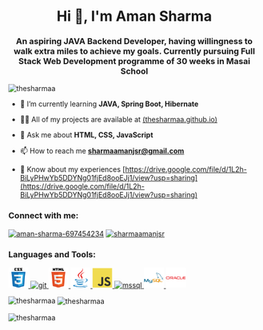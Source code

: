 <h1 align="center">Hi 👋, I'm Aman Sharma</h1>
<h3 align="center">An aspiring JAVA Backend Developer, having willingness to walk extra miles to achieve my goals. Currently pursuing Full Stack Web Development programme of 30 weeks in Masai School</h3>

<p align="left"> <img src="https://komarev.com/ghpvc/?username=thesharmaa&label=Profile%20views&color=0e75b6&style=flat" alt="thesharmaa" /> </p>


- 🌱 I’m currently learning **JAVA, Spring Boot, Hibernate**

- 👨‍💻 All of my projects are available at [(thesharmaa.github.io)](https://thesharmaa.github.io/)

- 💬 Ask me about **HTML, CSS, JavaScript**

- 📫 How to reach me **sharmaamanjsr@gmail.com**

- 📄 Know about my experiences [https://drive.google.com/file/d/1L2h-BiLyPHwYb5DDYNg01fjEd8ooEJj1/view?usp=sharing](https://drive.google.com/file/d/1L2h-BiLyPHwYb5DDYNg01fjEd8ooEJj1/view?usp=sharing)

<h3 align="left">Connect with me:</h3>
<p align="left">
<a href="https://linkedin.com/in/aman-sharma-697454234" target="blank"><img align="center" src="https://raw.githubusercontent.com/rahuldkjain/github-profile-readme-generator/master/src/images/icons/Social/linked-in-alt.svg" alt="aman-sharma-697454234" height="30" width="40" /></a>
<a href="https://www.leetcode.com/sharmaamanjsr" target="blank"><img align="center" src="https://raw.githubusercontent.com/rahuldkjain/github-profile-readme-generator/master/src/images/icons/Social/leet-code.svg" alt="sharmaamanjsr" height="30" width="40" /></a>
</p>

<h3 align="left">Languages and Tools:</h3>
<p align="left"> <a href="https://www.w3schools.com/css/" target="_blank" rel="noreferrer"> <img src="https://raw.githubusercontent.com/devicons/devicon/master/icons/css3/css3-original-wordmark.svg" alt="css3" width="40" height="40"/> </a> <a href="https://git-scm.com/" target="_blank" rel="noreferrer"> <img src="https://www.vectorlogo.zone/logos/git-scm/git-scm-icon.svg" alt="git" width="40" height="40"/> </a> <a href="https://www.w3.org/html/" target="_blank" rel="noreferrer"> <img src="https://raw.githubusercontent.com/devicons/devicon/master/icons/html5/html5-original-wordmark.svg" alt="html5" width="40" height="40"/> </a> <a href="https://www.java.com" target="_blank" rel="noreferrer"> <img src="https://raw.githubusercontent.com/devicons/devicon/master/icons/java/java-original.svg" alt="java" width="40" height="40"/> </a> <a href="https://developer.mozilla.org/en-US/docs/Web/JavaScript" target="_blank" rel="noreferrer"> <img src="https://raw.githubusercontent.com/devicons/devicon/master/icons/javascript/javascript-original.svg" alt="javascript" width="40" height="40"/> </a> <a href="https://www.microsoft.com/en-us/sql-server" target="_blank" rel="noreferrer"> <img src="https://www.svgrepo.com/show/303229/microsoft-sql-server-logo.svg" alt="mssql" width="40" height="40"/> </a> <a href="https://www.mysql.com/" target="_blank" rel="noreferrer"> <img src="https://raw.githubusercontent.com/devicons/devicon/master/icons/mysql/mysql-original-wordmark.svg" alt="mysql" width="40" height="40"/> </a> <a href="https://www.oracle.com/" target="_blank" rel="noreferrer"> <img src="https://raw.githubusercontent.com/devicons/devicon/master/icons/oracle/oracle-original.svg" alt="oracle" width="40" height="40"/> </a> </p>

<p><img align="left" src="https://github-readme-stats.vercel.app/api/top-langs?username=thesharmaa&show_icons=true&locale=en&layout=compact" alt="thesharmaa" /></p>

<p>&nbsp;<img align="center" src="https://github-readme-stats.vercel.app/api?username=thesharmaa&show_icons=true&locale=en" alt="thesharmaa" /></p>

<p><img align="center" src="https://github-readme-streak-stats.herokuapp.com/?user=thesharmaa&" alt="thesharmaa" /></p>
